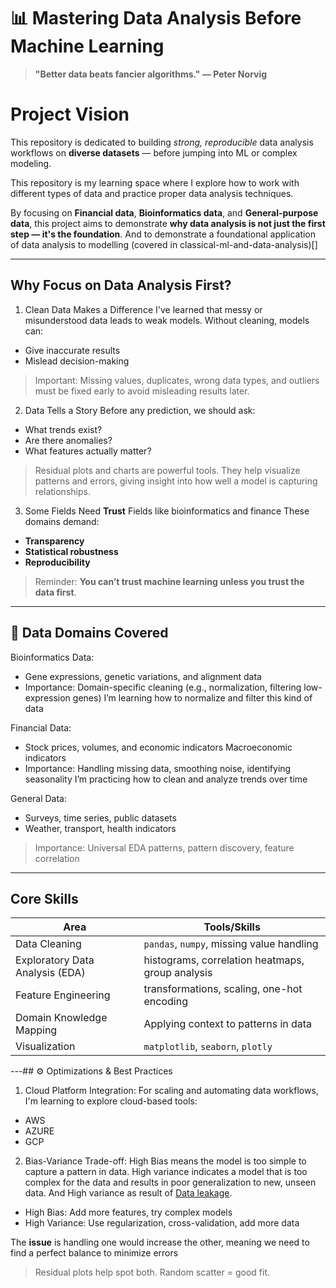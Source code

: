 # 📊 Mastering Data Analysis Before Machine Learning

> **"Better data beats fancier algorithms." — Peter Norvig**

# Project Vision

This repository is dedicated to building *strong, reproducible* data analysis workflows on **diverse datasets** — before jumping into ML or complex modeling.

This repository is my learning space where I explore how to work with different types of data and practice proper data analysis techniques.

By focusing on **Financial data**, **Bioinformatics data**, and **General-purpose data**, this project aims to demonstrate **why data analysis is not just the first step — it's the foundation**.
And to demonstrate a foundational application of data analysis to modelling (covered in classical-ml-and-data-analysis)[]

---

## Why Focus on Data Analysis First?

 1. Clean Data Makes a Difference
I've learned that messy or misunderstood data leads to weak models. Without cleaning, models can:
- Give inaccurate results
- Mislead decision-making
> Important: Missing values, duplicates, wrong data types, and outliers must be fixed early to avoid misleading results later.

2. Data Tells a Story
Before any prediction, we should ask:
- What trends exist?
- Are there anomalies?
- What features actually matter?
> Residual plots and charts are powerful tools. They help visualize patterns and errors, giving insight into how well a model is capturing relationships.

3. Some Fields Need **Trust**
Fields like bioinformatics and finance
These domains demand:
- **Transparency**
- **Statistical robustness**
- **Reproducibility**

> Reminder: **You can’t trust machine learning unless you trust the data first**.

--- 


## 🧰 Data Domains Covered

Bioinformatics Data:
- Gene expressions, genetic variations, and alignment data
- Importance: Domain-specific cleaning (e.g., normalization, filtering low-expression genes)
I’m learning how to normalize and filter this kind of data

Financial Data:
- Stock prices, volumes, and economic indicators
Macroeconomic indicators
- Importance: Handling missing data, smoothing noise, identifying seasonality
I’m practicing how to clean and analyze trends over time

General Data:
- Surveys, time series, public datasets
- Weather, transport, health indicators
> Importance: Universal EDA patterns, pattern discovery, feature correlation


---

## Core Skills

| Area                    | Tools/Skills                                  |
|-------------------------|-----------------------------------------------|
| Data Cleaning           | `pandas`, `numpy`, missing value handling     |
| Exploratory Data Analysis (EDA) | histograms, correlation heatmaps, group analysis |
| Feature Engineering     | transformations, scaling, one-hot encoding    |
| Domain Knowledge Mapping| Applying context to patterns in data          |
| Visualization           | `matplotlib`, `seaborn`, `plotly`             |

---## ⚙️ Optimizations & Best Practices
1. Cloud Platform Integration:
For scaling and automating data workflows, I'm learning to explore cloud-based tools:
- AWS
- AZURE
- GCP 

2.  Bias-Variance Trade-off:
High Bias means the model is too simple to capture a pattern in data.
High variance indicates a model that is too complex for the data and  results in poor generalization to new, unseen data. 
And High variance as result of [Data leakage](https://airbyte.com/data-engineering-resources/what-is-data-leakage).
- High Bias: Add more features, try complex models
- High Variance: Use regularization, cross-validation, add more data

The **issue** is handling one would increase the other, meaning we need to find a perfect balance to minimize errors

> Residual plots help spot both. Random scatter = good fit. 

